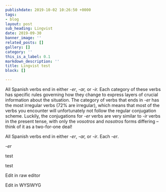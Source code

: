 ```yaml
---
publishdate: 2019-10-02 10:26:50 +0000
tags:
- blog
layout: post
sub_heading: Lingvist
date: 2019-09-30
banner_image: ''
related_posts: []
gallery: []
category: ''
this_is_a_label: 0.1
markdown_description: ''
title: Lingvist test
block: []

---
```

All Spanish verbs end in either _-er_, _-ar,_ or _-ir._ Each category of these verbs has specific rules governing how they change to express layers of crucial information about the situation. The category of verbs that ends in _-er_ has the most irregular verbs  (72% are irregular), which means that most of the verbs you encounter will unfortunately not follow the regular conjugation scheme. Luckily, the conjugations for _-er_ verbs are very similar to _-ir_ verbs in the present tense, with only the _vosotros_ and _nosotros_ forms differing – think of it as a two-for-one deal!

All Spanish verbs end in either -_er_, _-ar,_ or _-ir_.
Each -_er_.

\-_er_

test

test

Edit in raw editor

Edit in WYSIWYG